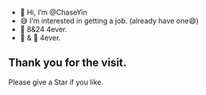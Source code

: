 - 👋 Hi, I’m @ChaseYin
- 😅 I’m interested in getting a job. (already have one😄)
- 💜 8&24 4ever.
- 🍉 & 🎃 4ever.



<!-- <div style="align: center">
  <img width='600px' height='700px' margin='0 auto' alt="RIP" src="https://s1.ax1x.com/2022/03/09/b2HHrn.jpg" />
COMMIT FOR TEST
</div> -->



## Thank you for the visit.

<!-- ![](http://profile-counter.glitch.me/ChaseYin/count.svg) -->

Please give a Star if you like.

<!---
ChaseYin/ChaseYin is a ✨ special ✨ repository because its `README.md` (this file) appears on your GitHub profile.
You can click the Preview link to take a look at your changes.
--->
